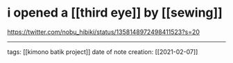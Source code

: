 # i opened a [[third eye]] by [[sewing]]
https://twitter.com/nobu_hibiki/status/1358148972498411523?s=20

___
tags: [[kimono batik project]]
date of note creation: [[2021-02-07]]

